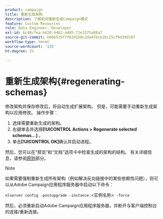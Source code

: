 ```yaml
---
product: campaign
title: 重新生成架构
description: 了解如何重新生成Campaign模式
feature: Custom Resources
role: Data Engineer, Developer
exl-id: 6c48cfea-6d20-4462-a485-71e1575a08a7
source-git-commit: b666535f7f82d1b8c2da4fbce1bc25cf8d39d187
workflow-type: tm+mt
source-wordcount: '131'
ht-degree: 2%

---
```


# 重新生成架构{#regenerating-schemas}

修改架构并保存修改后，将自动生成扩展架构。 但是，可能需要手动重新生成架构以应用修改。 操作步骤：

1. 选择需要重新生成的架构。
1. 右键单击并选择&#x200B;**[!UICONTROL Actions > Regenerate selected schemas...]** 。
1. 单击&#x200B;**[!UICONTROL OK]**&#x200B;确认并启动进程。

然后，您可以在“预览”和“文档”选项卡中检查生成的架构的结构。 有关详细信息，请参阅[原则](../../configuration/using/data-schemas.md#principles)部分。

>[!NOTE]
>
>如果需要强制重新生成所有架构（例如解决反向链接中的某些依赖性问题），则可以从Adobe Campaign应用程序服务器中启动以下命令：
>
> `nlserver config -postupgrade -instance:`&lt;实例名称>` -force`
>
>然后，必须重新启动Adobe Campaign应用程序服务器，并断开与客户端控制台的连接/重新连接。

